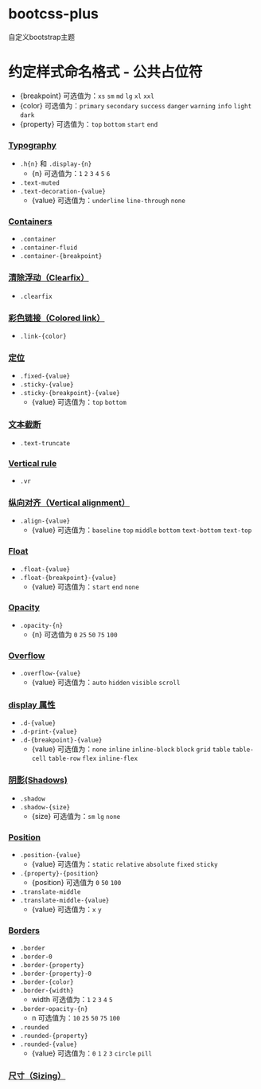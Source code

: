 # bootcss-plus
自定义bootstrap主题

# 约定样式命名格式 - 公共占位符
- {breakpoint} 可选值为：`xs` `sm` `md` `lg` `xl` `xxl`
- {color} 可选值为：`primary` `secondary` `success` `danger` `warning` `info` `light` `dark`
- {property} 可选值为：`top` `bottom` `start` `end`

### [Typography](https://v5.bootcss.com/docs/content/typography/)
- `.h{n}` 和 `.display-{n}`
  - {n} 可选值为：`1` `2` `3` `4` `5` `6`
- `.text-muted`
- `.text-decoration-{value}`
  - {value} 可选值为：`underline` `line-through` `none`

### [Containers](https://v5.bootcss.com/docs/layout/containers/)
- `.container`
- `.container-fluid`
- `.container-{breakpoint}`

### [清除浮动（Clearfix）](https://v5.bootcss.com/docs/helpers/clearfix/)
- `.clearfix`

### [彩色链接（Colored link）](https://v5.bootcss.com/docs/helpers/colored-links/)
- `.link-{color}`

### [定位](https://v5.bootcss.com/docs/helpers/position/)
- `.fixed-{value}`
- `.sticky-{value}`
- `.sticky-{breakpoint}-{value}`
  - {value} 可选值为：`top` `bottom`

### [文本截断](https://v5.bootcss.com/docs/helpers/text-truncation/)
- `.text-truncate`

### [Vertical rule](https://v5.bootcss.com/docs/helpers/vertical-rule/)
- `.vr`

### [纵向对齐（Vertical alignment）](https://v5.bootcss.com/docs/utilities/vertical-align/)
- `.align-{value}`
  - {value} 可选值为：`baseline` `top` `middle` `bottom` `text-bottom` `text-top`

### [Float](https://v5.bootcss.com/docs/utilities/float/)
- `.float-{value}`
- `.float-{breakpoint}-{value}`
  - {value} 可选值为：`start` `end` `none`

### [Opacity](https://v5.bootcss.com/docs/utilities/opacity/)
- `.opacity-{n}`
  - {n} 可选值为 `0` `25` `50` `75` `100`

### [Overflow](https://v5.bootcss.com/docs/utilities/overflow/)
- `.overflow-{value}`
  - {value} 可选值为：`auto` `hidden` `visible` `scroll`

### [display 属性](https://v5.bootcss.com/docs/utilities/display/)
- `.d-{value}`
- `.d-print-{value}`
- `.d-{breakpoint}-{value}`
  - {value} 可选值为：`none` `inline` `inline-block` `block` `grid` `table` `table-cell` `table-row` `flex` `inline-flex`

### [阴影(Shadows)](https://v5.bootcss.com/docs/utilities/shadows/)
- `.shadow`
- `.shadow-{size}`
  - {size} 可选值为：`sm` `lg` `none`

### [Position](https://v5.bootcss.com/docs/utilities/position/)
- `.position-{value}`
  - {value} 可选值为：`static` `relative` `absolute` `fixed` `sticky`
- `.{property}-{position}`
  - {position} 可选值为 `0` `50` `100`
- `.translate-middle`
- `.translate-middle-{value}`
  - {value} 可选值为：`x` `y`

### [Borders](https://v5.bootcss.com/docs/utilities/borders/)
- `.border`
- `.border-0`
- `.border-{property}`
- `.border-{property}-0`
- `.border-{color}`
- `.border-{width}`
  - width 可选值为：`1` `2` `3` `4` `5`
- `.border-opacity-{n}`
  - n 可选值为：`10` `25` `50` `75` `100`
- `.rounded`
- `.rounded-{property}`
- `.rounded-{value}`
  - {value} 可选值为：`0` `1` `2` `3` `circle` `pill`

### [尺寸（Sizing）](https://v5.bootcss.com/docs/utilities/sizing/)
